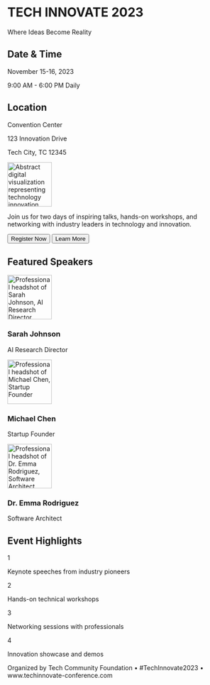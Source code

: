 <!DOCTYPE html>
<html>
<head>
<title>Background Image Example</title>
<style>
  body {
    background-image: url('./image\ copy\ 7.png'); 
    background-repeat: no-repeat; 
    background-size: cover; 
    background-position: center; 
  }
</style>
</head>
<body>
<div className="min-h-screen flex items-center justify-center p-4 relative overflow-hidden">
      <div className="absolute inset-0 bg-gradient-to-br from-blue-900 via-purple-900 to-indigo-900 opacity-50">
        <div className="absolute inset-0">
          <div className="absolute top-20 left-20 w-2 h-2 bg-white rounded-full opacity-20 animate-ping"></div>
          <div className="absolute top-1/2 right-1/4 w-1 h-1 bg-cyan-300 rounded-full opacity-30 animate-ping delay-1000"></div>
          <div className="absolute bottom-20 left-1/3 w-3 h-3 bg-purple-300 rounded-full opacity-15 animate-ping delay-2000"></div>
          <div className="absolute bottom-1/4 right-20 w-2 h-2 bg-white rounded-full opacity-25 animate-ping delay-3000"></div>
        </div>
      </div>
      <div className="relative w-full max-w-4xl bg-white/95 backdrop-blur-sm border border-white/20 rounded-xl shadow-2xl overflow-hidden z-10">
        <div className="bg-gradient-to-r from-primary to-purple-600 text-primary-foreground p-6 text-center relative overflow-hidden">
          <div className="absolute inset-0 bg-black/10"></div>
          <h1 className="text-3xl md:text-5xl font-bold mb-2 relative z-10">TECH INNOVATE 2023</h1>
          <p className="text-lg md:text-xl relative z-10">Where Ideas Become Reality</p>
        </div>
        <div className="p-6 md:p-8">
          <div className="grid grid-cols-1 md:grid-cols-3 gap-6 md:gap-8">
            <div className="space-y-4">
              <div className="bg-white/80 backdrop-blur-sm p-4 rounded-lg shadow-sm">
                <h2 className="text-lg font-semibold text-foreground mb-2">Date & Time</h2>
                <p className="text-muted-foreground">November 15-16, 2023</p>
                <p className="text-muted-foreground">9:00 AM - 6:00 PM Daily</p>
              </div>
              <div className="bg-white/80 backdrop-blur-sm p-4 rounded-lg shadow-sm">
                <h2 className="text-lg font-semibold text-foreground mb-2">Location</h2>
                <p className="text-muted-foreground">Convention Center</p>
                <p className="text-muted-foreground">123 Innovation Drive</p>
                <p className="text-muted-foreground">Tech City, TC 12345</p>
              </div>
            </div>
            <div className="flex flex-col items-center justify-center md:col-span-2">
              <div className="w-full h-48 md:h-64 bg-gradient-to-br from-accent to-blue-500 rounded-lg flex items-center justify-center mb-6 shadow-lg overflow-hidden">
                <img 
                  src="https://images.unsplash.com/photo-1551288049-bebda4e38f71?ixlib=rb-4.0.3&ixid=M3wxMjA3fDB8MHxwaG90by1wYWdlfHx8fGVufDB8fHx8fA%3D%3D&auto=format&fit=crop&w=2070&q=80" style="height: 100px; width: 100px"
                  alt="Abstract digital visualization representing technology innovation with vibrant colors and geometric patterns"
                  className="w-full h-full object-cover"
                />
              </div>
              <p className="text-center text-foreground mb-6 bg-white/70 px-4 py-2 rounded-lg">
                Join us for two days of inspiring talks, hands-on workshops, and networking with industry leaders in technology and innovation.
              </p>
              <div className="flex gap-4 flex-wrap justify-center">
                <button className="bg-gradient-to-r from-primary to-purple-600 text-primary-foreground px-6 py-3 rounded-md font-semibold hover:from-primary/90 hover:to-purple-500 transition-all shadow-md">
                  Register Now
                </button>
                <button className="border-2 border-primary/50 bg-white/80 px-6 py-3 rounded-md font-medium hover:bg-primary/10 transition-all backdrop-blur-sm">
                  Learn More
                </button>
              </div>
            </div>
          </div>
          <div className="mt-8">
            <h2 className="text-2xl font-bold text-foreground mb-6 text-center">Featured Speakers</h2>
            <div className="grid grid-cols-1 md:grid-cols-3 gap-6">
              <div className="bg-white/80 backdrop-blur-sm p-4 rounded-lg text-center shadow-sm hover:shadow-md transition-shadow">
                <div className="w-20 h-20 mx-auto mb-4 rounded-full overflow-hidden border-2 border-white/50">
                  <img 
                    src="./image copy.png" style="height: 100px; width: 100px"
                    alt="Professional headshot of Sarah Johnson, AI Research Director"
                    className="w-full h-full object-cover"
                  />
                </div>
                <h3 className="font-semibold text-foreground">Sarah Johnson</h3>
                <p className="text-muted-foreground text-sm">AI Research Director</p>
              </div>
              
   <div className="bg-white/80 backdrop-blur-sm p-4 rounded-lg text-center shadow-sm hover:shadow-md transition-shadow">
                <div className="w-20 h-20 mx-auto mb-4 rounded-full overflow-hidden border-2 border-white/50">
                  <img 
                    src="https://images.unsplash.com/photo-1472099645785-5658abf4ff4e?ixlib=rb-4.0.3&ixid=M3wxMjA3fDB8MHxwaG90by1wYWdlfHx8fGVufDB8fHx8fA%3D%3D&auto=format&fit=crop&w=2070&q=80" style="height: 100px; width: 100px"
                    alt="Professional headshot of Michael Chen, Startup Founder"
                    className="w-full h-full object-cover"
                  />
                </div>
                <h3 className="font-semibold text-foreground">Michael Chen</h3>
                <p className="text-muted-foreground text-sm">Startup Founder</p>
              </div>
              
   <div className="bg-white/80 backdrop-blur-sm p-4 rounded-lg text-center shadow-sm hover:shadow-md transition-shadow">
                <div className="w-20 h-20 mx-auto mb-4 rounded-full overflow-hidden border-2 border-white/50">
                  <img 
                    src="https://images.unsplash.com/photo-1438761681033-6461ffad8d80?ixlib=rb-4.0.3&ixid=M3wxMjA3fDB8MHxwaG90by1wYWdlfHx8fGVufDB8fHx8fA%3D%3D&auto=format&fit=crop&w=2070&q=80" style="height: 100px; width: 100px"
                    alt="Professional headshot of Dr. Emma Rodriguez, Software Architect"
                    className="w-full h-full object-cover"
                  />
                </div>
                <h3 className="font-semibold text-foreground">Dr. Emma Rodriguez</h3>
                <p className="text-muted-foreground text-sm">Software Architect</p>
              </div>
            </div>
          </div>
          <div className="mt-8 bg-white/90 backdrop-blur-sm p-6 rounded-lg shadow-sm">
            <h2 className="text-xl font-bold text-foreground mb-4 text-center">Event Highlights</h2>
            <div className="grid grid-cols-1 md:grid-cols-2 gap-4">
              <div className="flex items-start">
                <div className="bg-gradient-to-r from-primary to-purple-600 text-primary-foreground rounded-full w-8 h-8 flex items-center justify-center mr-3 flex-shrink-0 font-bold shadow-sm">
                  1
                </div>
                <p className="text-foreground">Keynote speeches from industry pioneers</p>
              </div>
              <div className="flex items-start">
                <div className="bg-gradient-to-r from-primary to-purple-600 text-primary-foreground rounded-full w-8 h-8 flex items-center justify-center mr-3 flex-shrink-0 font-bold shadow-sm">
                  2
                </div>
                <p className="text-foreground">Hands-on technical workshops</p>
              </div>
              <div className="flex items-start">
                <div className="bg-gradient-to-r from-primary to-purple-600 text-primary-foreground rounded-full w-8 h-8 flex items-center justify-center mr-3 flex-shrink-0 font-bold shadow-sm">
                  3
                </div>
                <p className="text-foreground">Networking sessions with professionals</p>
              </div>
              <div className="flex items-start">
                <div className="bg-gradient-to-r from-primary to-purple-600 text-primary-foreground rounded-full w-8 h-8 flex items-center justify-center mr-3 flex-shrink-0 font-bold shadow-sm">
                  4
                </div>
                <p className="text-foreground">Innovation showcase and demos</p>
              </div>
            </div>
          </div>
        </div>
        <div className="bg-white/80 backdrop-blur-sm p-4 text-center border-t border-white/30">
          <p className="text-muted-foreground text-sm">
            Organized by Tech Community Foundation • #TechInnovate2023 • www.techinnovate-conference.com
          </p>
        </div>
      </div>
    </div>
 </body>
</html>
